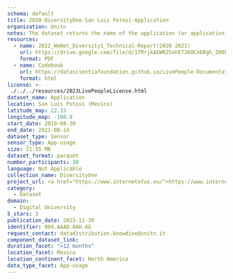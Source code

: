 ```yaml
---
schema: default
title: 2020-DiversityOne-San Luis Potosí-Application
organization: Unitn
notes: The dataset returns the name of the application (or application package) that is currently running in the foreground of the phone. It is part of Wenet Diversity 1 data collection, which contains data about the everyday life activities of students coming from 8 different universities located in China, Denmark, India, Italy, Mexico, Mongolia, Paraguay and UK. The data were collected via questionnaires, data coming from 27 smartphone sensors associated to thousand self-reported annotations over a period of 4 weeks.
resources:
  - name: 2022_WeNet_Diversity1_Technical-Report(2020-2021)
    url: https://drive.google.com/file/d/1TMrjkAEWRZ5xhETJKOCnERgh_Z06PO2E/view?usp=drive_link
    format: PDF
  - name: Codebook
    url: https://datascientiafoundation.github.io/LivePeople-Documentation/codebooks/2020_DV1_San-Luis-Potosi_application.html
    format: html
license: >-
 ./../../resources/2023LivePeopleLicense.html
dataset_name: Application
location: San Luis Potosí (Mexico)
latitude_map: 22.15
longitude_map: -100.9
start_date: 2019-08-30
end_date: 2021-08-14
dataset_type: Sensor
sensor_type: App-usage
size: 21.55 MB
dataset_format: parquet
number_participants: 20
language: Not Applicable
collection_name: DiversityOne
project_url: <a href="https://www.internetofus.eu/">https://www.internetofus.eu/</a>
category: 
  - Dataset
domain: 
  - Digital University
5_stars: 3
publication_date: 2023-11-30
identifier: 004.AAAD.AAH.AG
request_contact: datadistribution.knowdive@unitn.it
component_dataset_link: 
duration_facet: ">12 months"
location_facet: Mexico
location_continent_facet: North America
data_type_facet: App-usage
---
```

